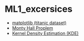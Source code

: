 # ML1_excersices
* [matplotlib (titanic dataset)](https://github.com/MapsaBootCamp/ML1_excercise/blob/w3-somayeh/matplotlib_titanic_dataset.ipynb)
* [Monty Hall Proplem](https://github.com/MapsaBootCamp/ML1_excercise/blob/w3-somayeh/monty_hall_problem.ipynb)
* [Kernel Density Estimation (KDE)](https://github.com/MapsaBootCamp/ML1_excercise/blob/w3-somayeh/kernel_density_estimation.ipynb)
